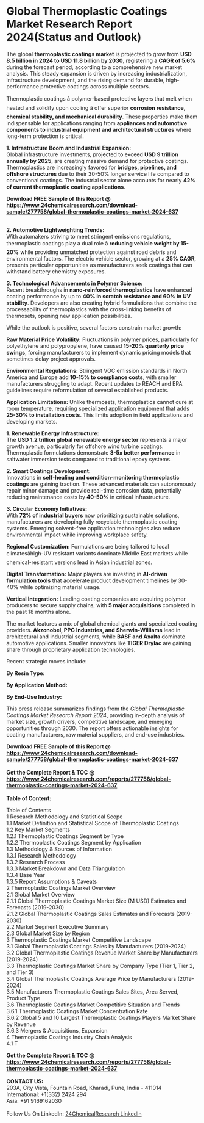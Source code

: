 <h1>Global Thermoplastic Coatings Market Research Report 2024(Status and Outlook)</h1><p>The global <strong>thermoplastic coatings market</strong> is projected to grow from <strong>USD 8.5 billion in 2024 to USD 11.8 billion by 2030</strong>, registering a <strong>CAGR of 5.6%</strong> during the forecast period, according to a comprehensive new market analysis. This steady expansion is driven by increasing industrialization, infrastructure development, and the rising demand for durable, high-performance protective coatings across multiple sectors.</p><p>Thermoplastic coatings â polymer-based protective layers that melt when heated and solidify upon cooling â offer superior <strong>corrosion resistance, chemical stability, and mechanical durability</strong>. These properties make them indispensable for applications ranging from <strong>appliances and automotive components to industrial equipment and architectural structures</strong> where long-term protection is critical.</p><p><strong>1. Infrastructure Boom and Industrial Expansion:</strong><br>
Global infrastructure investments, projected to exceed <strong>USD 9 trillion annually by 2025</strong>, are creating massive demand for protective coatings. Thermoplastics are increasingly favored for <strong>bridges, pipelines, and offshore structures</strong> due to their 30-50% longer service life compared to conventional coatings. The industrial sector alone accounts for nearly <strong>42% of current thermoplastic coating applications</strong>.</p><div><b>Download FREE Sample of this Report @ 
            <a href="https://www.24chemicalresearch.com/download-sample/277758/global-thermoplastic-coatings-market-2024-637">
            https://www.24chemicalresearch.com/download-sample/277758/global-thermoplastic-coatings-market-2024-637</a></b></div><br><p><strong>2. Automotive Lightweighting Trends:</strong><br>
With automakers striving to meet stringent emissions regulations, thermoplastic coatings play a dual role â <strong>reducing vehicle weight by 15-20%</strong> while providing unmatched protection against road debris and environmental factors. The electric vehicle sector, growing at a <strong>25% CAGR</strong>, presents particular opportunities as manufacturers seek coatings that can withstand battery chemistry exposures.</p><p><strong>3. Technological Advancements in Polymer Science:</strong><br>
Recent breakthroughs in <strong>nano-reinforced thermoplastics</strong> have enhanced coating performance by up to <strong>40% in scratch resistance and 60% in UV stability</strong>. Developers are also creating hybrid formulations that combine the processability of thermoplastics with the cross-linking benefits of thermosets, opening new application possibilities.</p><p>While the outlook is positive, several factors constrain market growth:</p><p><strong>Raw Material Price Volatility:</strong> Fluctuations in polymer prices, particularly for polyethylene and polypropylene, have caused <strong>15-20% quarterly price swings</strong>, forcing manufacturers to implement dynamic pricing models that sometimes delay project approvals.</p><p><strong>Environmental Regulations:</strong> Stringent VOC emission standards in North America and Europe add <strong>10-15% to compliance costs</strong>, with smaller manufacturers struggling to adapt. Recent updates to REACH and EPA guidelines require reformulation of several established products.</p><p><strong>Application Limitations:</strong> Unlike thermosets, thermoplastics cannot cure at room temperature, requiring specialized application equipment that adds <strong>25-30% to installation costs</strong>. This limits adoption in field applications and developing markets.</p><p><strong>1. Renewable Energy Infrastructure:</strong><br>
The <strong>USD 1.2 trillion global renewable energy sector</strong> represents a major growth avenue, particularly for offshore wind turbine coatings. Thermoplastic formulations demonstrate <strong>3-5x better performance</strong> in saltwater immersion tests compared to traditional epoxy systems.</p><p><strong>2. Smart Coatings Development:</strong><br>
Innovations in <strong>self-healing and condition-monitoring thermoplastic coatings</strong> are gaining traction. These advanced materials can autonomously repair minor damage and provide real-time corrosion data, potentially reducing maintenance costs by <strong>40-50%</strong> in critical infrastructure.</p><p><strong>3. Circular Economy Initiatives:</strong><br>
With <strong>72% of industrial buyers</strong> now prioritizing sustainable solutions, manufacturers are developing fully recyclable thermoplastic coating systems. Emerging solvent-free application technologies also reduce environmental impact while improving workplace safety.</p><p><strong>Regional Customization:</strong> Formulations are being tailored to local climatesâhigh-UV resistant variants dominate Middle East markets while chemical-resistant versions lead in Asian industrial zones.</p><p><strong>Digital Transformation:</strong> Major players are investing in <strong>AI-driven formulation tools</strong> that accelerate product development timelines by 30-40% while optimizing material usage.</p><p><strong>Vertical Integration:</strong> Leading coating companies are acquiring polymer producers to secure supply chains, with <strong>5 major acquisitions</strong> completed in the past 18 months alone.</p><p>The market features a mix of global chemical giants and specialized coating providers. <strong>Akzonobel, PPG Industries, and Sherwin-Williams</strong> lead in architectural and industrial segments, while <strong>BASF and Axalta</strong> dominate automotive applications. Smaller innovators like <strong>TIGER Drylac</strong> are gaining share through proprietary application technologies.</p><p>Recent strategic moves include:</p><p><strong>By Resin Type:</strong></p><p><strong>By Application Method:</strong></p><p><strong>By End-Use Industry:</strong></p><p>This press release summarizes findings from the <em>Global Thermoplastic Coatings Market Research Report 2024</em>, providing in-depth analysis of market size, growth drivers, competitive landscape, and emerging opportunities through 2030. The report offers actionable insights for coating manufacturers, raw material suppliers, and end-use industries.</p><div><b>Download FREE Sample of this Report @ 
            <a href="https://www.24chemicalresearch.com/download-sample/277758/global-thermoplastic-coatings-market-2024-637">
            https://www.24chemicalresearch.com/download-sample/277758/global-thermoplastic-coatings-market-2024-637</a></b></div><br><div><b>Get the Complete Report & TOC @ 
            <a href="https://www.24chemicalresearch.com/reports/277758/global-thermoplastic-coatings-market-2024-637">
            https://www.24chemicalresearch.com/reports/277758/global-thermoplastic-coatings-market-2024-637</a></b></div><br>
            <b>Table of Content:</b><p>Table of Contents<br />
1 Research Methodology and Statistical Scope<br />
1.1 Market Definition and Statistical Scope of Thermoplastic Coatings<br />
1.2 Key Market Segments<br />
1.2.1 Thermoplastic Coatings Segment by Type<br />
1.2.2 Thermoplastic Coatings Segment by Application<br />
1.3 Methodology & Sources of Information<br />
1.3.1 Research Methodology<br />
1.3.2 Research Process<br />
1.3.3 Market Breakdown and Data Triangulation<br />
1.3.4 Base Year<br />
1.3.5 Report Assumptions & Caveats<br />
2 Thermoplastic Coatings Market Overview<br />
2.1 Global Market Overview<br />
2.1.1 Global Thermoplastic Coatings Market Size (M USD) Estimates and Forecasts (2019-2030)<br />
2.1.2 Global Thermoplastic Coatings Sales Estimates and Forecasts (2019-2030)<br />
2.2 Market Segment Executive Summary<br />
2.3 Global Market Size by Region<br />
3 Thermoplastic Coatings Market Competitive Landscape<br />
3.1 Global Thermoplastic Coatings Sales by Manufacturers (2019-2024)<br />
3.2 Global Thermoplastic Coatings Revenue Market Share by Manufacturers (2019-2024)<br />
3.3 Thermoplastic Coatings Market Share by Company Type (Tier 1, Tier 2, and Tier 3)<br />
3.4 Global Thermoplastic Coatings Average Price by Manufacturers (2019-2024)<br />
3.5 Manufacturers Thermoplastic Coatings Sales Sites, Area Served, Product Type<br />
3.6 Thermoplastic Coatings Market Competitive Situation and Trends<br />
3.6.1 Thermoplastic Coatings Market Concentration Rate<br />
3.6.2 Global 5 and 10 Largest Thermoplastic Coatings Players Market Share by Revenue<br />
3.6.3 Mergers & Acquisitions, Expansion<br />
4 Thermoplastic Coatings Industry Chain Analysis<br />
4.1 T</p><div><b>Get the Complete Report & TOC @ 
            <a href="https://www.24chemicalresearch.com/reports/277758/global-thermoplastic-coatings-market-2024-637">
            https://www.24chemicalresearch.com/reports/277758/global-thermoplastic-coatings-market-2024-637</a></b></div><br><b>CONTACT US:</b><br>
            203A, City Vista, Fountain Road, Kharadi, Pune, India - 411014<br>
            International: +1(332) 2424 294<br>
            Asia: +91 9169162030 <br><br>
            Follow Us On LinkedIn: <a href="https://www.linkedin.com/company/24chemicalresearch/">24ChemicalResearch LinkedIn</a>